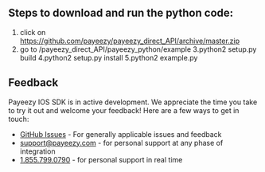 

## Steps to download and run the python code: 

1. click on https://github.com/payeezy/payeezy_direct_API/archive/master.zip
2. go to /payeezy_direct_API/payeezy_python/example
3.python2 setup.py build
4.python2 setup.py install
5.python2 example.py

## Feedback
Payeezy IOS SDK is in active development. We appreciate the time you take to try it out and welcome your feedback!
Here are a few ways to get in touch:
* [GitHub Issues](https://github.com/payeezy/payeezy/issues) - For generally applicable issues and feedback
* support@payeezy.com - for personal support at any phase of integration
* [1.855.799.0790](tel:+18557990790)  - for personal support in real time 
